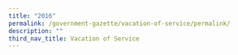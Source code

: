 ```yaml
---
title: "2016"
permalink: /government-gazette/vacation-of-service/permalink/
description: ""
third_nav_title: Vacation of Service
---
```

